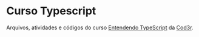# Curso Typescript

Arquivos, atividades e códigos do curso [Entendendo TypeScript](https://www.cod3r.com.br/courses/entendendo-typescript) da [Cod3r](https://www.cod3r.com.br).
